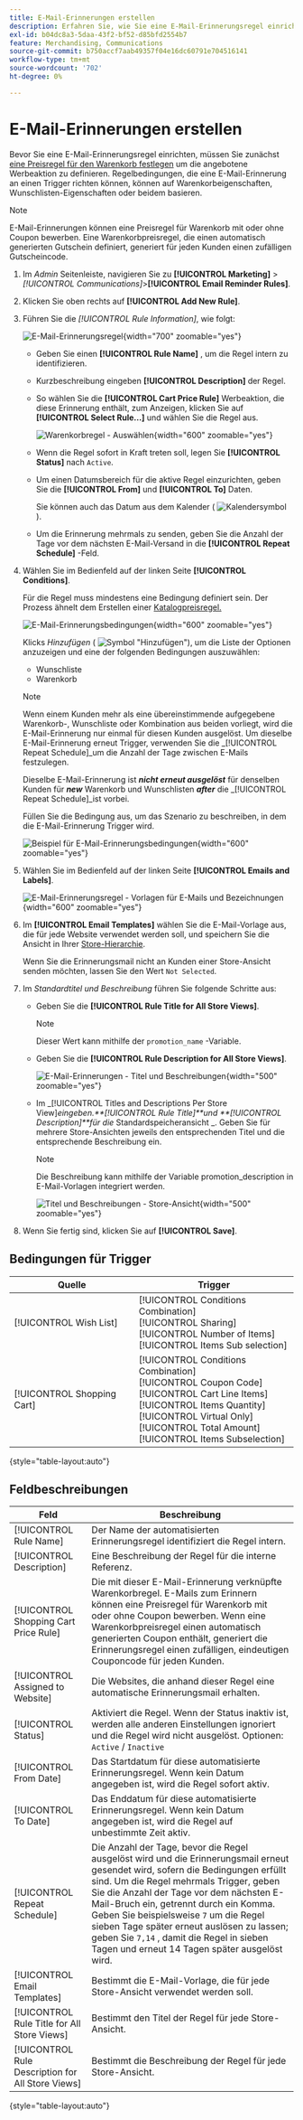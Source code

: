 ```yaml
---
title: E-Mail-Erinnerungen erstellen
description: Erfahren Sie, wie Sie eine E-Mail-Erinnerungsregel einrichten, die eine bestehende Warenkorbpreisregel verwendet.
exl-id: b04dc8a3-5daa-43f2-bf52-d85bfd2554b7
feature: Merchandising, Communications
source-git-commit: b750accf7aab49357f04e16dc60791e704516141
workflow-type: tm+mt
source-wordcount: '702'
ht-degree: 0%

---
```


# E-Mail-Erinnerungen erstellen

Bevor Sie eine E-Mail-Erinnerungsregel einrichten, müssen Sie zunächst [eine Preisregel für den Warenkorb festlegen](price-rules-cart-create.md) um die angebotene Werbeaktion zu definieren. Regelbedingungen, die eine E-Mail-Erinnerung an einen Trigger richten können, können auf Warenkorbeigenschaften, Wunschlisten-Eigenschaften oder beidem basieren.

>[!NOTE]
>
>E-Mail-Erinnerungen können eine Preisregel für Warenkorb mit oder ohne Coupon bewerben. Eine Warenkorbpreisregel, die einen automatisch generierten Gutschein definiert, generiert für jeden Kunden einen zufälligen Gutscheincode.

1. Im _Admin_ Seitenleiste, navigieren Sie zu **[!UICONTROL Marketing]** > _[!UICONTROL Communications]_>**[!UICONTROL Email Reminder Rules]**.

1. Klicken Sie oben rechts auf **[!UICONTROL Add New Rule]**.

1. Führen Sie die _[!UICONTROL Rule Information]_, wie folgt:

   ![E-Mail-Erinnerungsregel](./assets/email-reminder-new.png){width="700" zoomable="yes"}

   - Geben Sie einen **[!UICONTROL Rule Name]** , um die Regel intern zu identifizieren.

   - Kurzbeschreibung eingeben **[!UICONTROL Description]** der Regel.

   - So wählen Sie die **[!UICONTROL Cart Price Rule]** Werbeaktion, die diese Erinnerung enthält, zum Anzeigen, klicken Sie auf **[!UICONTROL Select Rule…]** und wählen Sie die Regel aus.

     ![Warenkorbregel - Auswählen](./assets/email-reminder-select-rule.png){width="600" zoomable="yes"}

   - Wenn die Regel sofort in Kraft treten soll, legen Sie **[!UICONTROL Status]** nach `Active`.

   - Um einen Datumsbereich für die aktive Regel einzurichten, geben Sie die **[!UICONTROL From]** und **[!UICONTROL To]** Daten.

     Sie können auch das Datum aus dem Kalender ( ![Kalendersymbol](../assets/icon-calendar.png) ).

   - Um die Erinnerung mehrmals zu senden, geben Sie die Anzahl der Tage vor dem nächsten E-Mail-Versand in die **[!UICONTROL Repeat Schedule]** -Feld.

1. Wählen Sie im Bedienfeld auf der linken Seite **[!UICONTROL Conditions]**.

   Für die Regel muss mindestens eine Bedingung definiert sein. Der Prozess ähnelt dem Erstellen einer [Katalogpreisregel.](price-rules-catalog.md)

   ![E-Mail-Erinnerungsbedingungen](./assets/email-reminder-conditions.png){width="600" zoomable="yes"}

   Klicks _Hinzufügen_ ( ![Symbol &quot;Hinzufügen&quot;](../assets/icon-add-green-circle.png)), um die Liste der Optionen anzuzeigen und eine der folgenden Bedingungen auszuwählen:

   - Wunschliste
   - Warenkorb

   >[!NOTE]
   >
   >Wenn einem Kunden mehr als eine übereinstimmende aufgegebene Warenkorb-, Wunschliste oder Kombination aus beiden vorliegt, wird die E-Mail-Erinnerung nur einmal für diesen Kunden ausgelöst. Um dieselbe E-Mail-Erinnerung erneut Trigger, verwenden Sie die _[!UICONTROL Repeat Schedule]_um die Anzahl der Tage zwischen E-Mails festzulegen. <br/>
   >
   >Dieselbe E-Mail-Erinnerung ist **_nicht erneut ausgelöst_** für denselben Kunden für **_new_** Warenkorb und Wunschlisten **_after_** die _[!UICONTROL Repeat Schedule]_ist vorbei.

   Füllen Sie die Bedingung aus, um das Szenario zu beschreiben, in dem die E-Mail-Erinnerung Trigger wird.

   ![Beispiel für E-Mail-Erinnerungsbedingungen](./assets/email-reminder-condition-example.png){width="600" zoomable="yes"}

1. Wählen Sie im Bedienfeld auf der linken Seite **[!UICONTROL Emails and Labels]**.

   ![E-Mail-Erinnerungsregel - Vorlagen für E-Mails und Bezeichnungen ](./assets/email-reminder-rule-emails-labels-email-templates.png){width="600" zoomable="yes"}

1. Im **[!UICONTROL Email Templates]** wählen Sie die E-Mail-Vorlage aus, die für jede Website verwendet werden soll, und speichern Sie die Ansicht in Ihrer [Store-Hierarchie](../getting-started/websites-stores-views.md).

   Wenn Sie die Erinnerungsmail nicht an Kunden einer Store-Ansicht senden möchten, lassen Sie den Wert `Not Selected`.

1. Im _Standardtitel und Beschreibung_ führen Sie folgende Schritte aus:

   - Geben Sie die **[!UICONTROL Rule Title for All Store Views]**.

     >[!NOTE]
     >
     >Dieser Wert kann mithilfe der `promotion_name` -Variable.

   - Geben Sie die **[!UICONTROL Rule Description for All Store Views]**.

     ![E-Mail-Erinnerungen - Titel und Beschreibungen](./assets/email-reminders-emails-and-labels-default-titles-description.png){width="500" zoomable="yes"}

   - Im _[!UICONTROL Titles and Descriptions Per Store View]_eingeben.**[!UICONTROL Rule Title]**und **[!UICONTROL Description]**für die_ Standardspeicheransicht _. Geben Sie für mehrere Store-Ansichten jeweils den entsprechenden Titel und die entsprechende Beschreibung ein.

     >[!NOTE]
     >
     >Die Beschreibung kann mithilfe der Variable promotion_description in E-Mail-Vorlagen integriert werden.

     ![Titel und Beschreibungen - Store-Ansicht](./assets/email-reminder-rules-title-descriptions-per-store-view.png){width="500" zoomable="yes"}

1. Wenn Sie fertig sind, klicken Sie auf **[!UICONTROL Save]**.

## Bedingungen für Trigger

| Quelle | Trigger |
|--- |--- |
| [!UICONTROL Wish List] | [!UICONTROL Conditions Combination]<br/>[!UICONTROL Sharing]<br/>[!UICONTROL Number of Items]<br/>[!UICONTROL Items Sub selection] |
| [!UICONTROL Shopping Cart] | [!UICONTROL Conditions Combination]<br/>[!UICONTROL Coupon Code]<br/>[!UICONTROL Cart Line Items]<br/>[!UICONTROL Items Quantity]<br/>[!UICONTROL Virtual Only]<br/>[!UICONTROL Total Amount]<br/>[!UICONTROL Items Subselection] |

{style="table-layout:auto"}

## Feldbeschreibungen

| Feld | Beschreibung |
|--- |--- |
| [!UICONTROL Rule Name] | Der Name der automatisierten Erinnerungsregel identifiziert die Regel intern. |
| [!UICONTROL Description] | Eine Beschreibung der Regel für die interne Referenz. |
| [!UICONTROL Shopping Cart Price Rule] | Die mit dieser E-Mail-Erinnerung verknüpfte Warenkorbregel. E-Mails zum Erinnern können eine Preisregel für Warenkorb mit oder ohne Coupon bewerben. Wenn eine Warenkorbpreisregel einen automatisch generierten Coupon enthält, generiert die Erinnerungsregel einen zufälligen, eindeutigen Couponcode für jeden Kunden. |
| [!UICONTROL Assigned to Website] | Die Websites, die anhand dieser Regel eine automatische Erinnerungsmail erhalten. |
| [!UICONTROL Status] | Aktiviert die Regel. Wenn der Status inaktiv ist, werden alle anderen Einstellungen ignoriert und die Regel wird nicht ausgelöst. Optionen: `Active` / `Inactive` |
| [!UICONTROL From Date] | Das Startdatum für diese automatisierte Erinnerungsregel. Wenn kein Datum angegeben ist, wird die Regel sofort aktiv. |
| [!UICONTROL To Date] | Das Enddatum für diese automatisierte Erinnerungsregel. Wenn kein Datum angegeben ist, wird die Regel auf unbestimmte Zeit aktiv. |
| [!UICONTROL Repeat Schedule] | Die Anzahl der Tage, bevor die Regel ausgelöst wird und die Erinnerungsmail erneut gesendet wird, sofern die Bedingungen erfüllt sind. Um die Regel mehrmals Trigger, geben Sie die Anzahl der Tage vor dem nächsten E-Mail-Bruch ein, getrennt durch ein Komma. Geben Sie beispielsweise `7` um die Regel sieben Tage später erneut auslösen zu lassen; geben Sie `7,14` , damit die Regel in sieben Tagen und erneut 14 Tagen später ausgelöst wird. |
| [!UICONTROL Email Templates] | Bestimmt die E-Mail-Vorlage, die für jede Store-Ansicht verwendet werden soll. |
| [!UICONTROL Rule Title for All Store Views] | Bestimmt den Titel der Regel für jede Store-Ansicht. |
| [!UICONTROL Rule Description for All Store Views] | Bestimmt die Beschreibung der Regel für jede Store-Ansicht. |

{style="table-layout:auto"}
